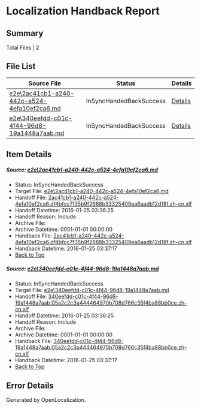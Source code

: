 # <a name='report-top'></a> Localization Handback Report

## Summary
 Total Files | 2

## File List
 Source File | Status | Details 
 ----------- | ------ | ------- 
 [e2e\2ac41cb1-a240-442c-a524-4efa10ef2ca6.md](https://github.com/OpenLocalizationTest/oltest/blob/813e24a9bd2d64d7a165d7db9260070df0645306/e2e/2ac41cb1-a240-442c-a524-4efa10ef2ca6.md) | InSyncHandedBackSuccess | [Details](#83e1a4f31acf417d61fa06af0056f424be32689a1)
 [e2e\340eefdd-c01c-4f44-96d8-19a1448a7aab.md](https://github.com/OpenLocalizationTest/oltest/blob/813e24a9bd2d64d7a165d7db9260070df0645306/e2e/340eefdd-c01c-4f44-96d8-19a1448a7aab.md) | InSyncHandedBackSuccess | [Details](#4d652830cfcabb0141164c0e9affa4ec68df6cdd2)

## Item Details
##### <a name='83e1a4f31acf417d61fa06af0056f424be32689a1'></a> Source: [e2e\2ac41cb1-a240-442c-a524-4efa10ef2ca6.md](https://github.com/OpenLocalizationTest/oltest/blob/813e24a9bd2d64d7a165d7db9260070df0645306/e2e/2ac41cb1-a240-442c-a524-4efa10ef2ca6.md)
* Status: InSyncHandedBackSuccess
* Target File: [e2e\2ac41cb1-a240-442c-a524-4efa10ef2ca6.md](https://github.com/OpenLocalizationTestOrg/oltest.zh-cn/blob/ab1fbac9be8d4c9a6ac7d354d4d9b2b84a3b8a76/e2e/2ac41cb1-a240-442c-a524-4efa10ef2ca6.md)
* Handoff File: [2ac41cb1-a240-442c-a524-4efa10ef2ca6.df4bfcc7f35b9f2688b33325409ea6aadb12d18f.zh-cn.xlf](https://github.com/OpenLocalizationTestOrg/olhandoff/blob/a0a0720ce4959c988dafb13560021c222c14a2f2/ol-handoff/OpenLocalizationTestOrg/oltest.zh-cn/qimu/2ac41cb1-a240-442c-a524-4efa10ef2ca6.df4bfcc7f35b9f2688b33325409ea6aadb12d18f.zh-cn.xlf)
* Handoff Datetime: 2016-01-25 03:36:25
* Handoff Reason: Include
* Archive File: 
* Archive Datetime: 0001-01-01 00:00:00
* Handback File: [2ac41cb1-a240-442c-a524-4efa10ef2ca6.df4bfcc7f35b9f2688b33325409ea6aadb12d18f.zh-cn.xlf](https://github.com/OpenLocalizationTestOrg/olhandback/blob/334cbdbd49308293623df4cbc2bc66558c405860/ol-handback/OpenLocalizationTestOrg/oltest.zh-cn/qimu/2ac41cb1-a240-442c-a524-4efa10ef2ca6.df4bfcc7f35b9f2688b33325409ea6aadb12d18f.zh-cn.xlf)
* Handback Datetime: 2016-01-25 03:37:17
* [Back to Top](#report-top)

##### <a name='4d652830cfcabb0141164c0e9affa4ec68df6cdd2'></a> Source: [e2e\340eefdd-c01c-4f44-96d8-19a1448a7aab.md](https://github.com/OpenLocalizationTest/oltest/blob/813e24a9bd2d64d7a165d7db9260070df0645306/e2e/340eefdd-c01c-4f44-96d8-19a1448a7aab.md)
* Status: InSyncHandedBackSuccess
* Target File: [e2e\340eefdd-c01c-4f44-96d8-19a1448a7aab.md](https://github.com/OpenLocalizationTestOrg/oltest.zh-cn/blob/ab1fbac9be8d4c9a6ac7d354d4d9b2b84a3b8a76/e2e/340eefdd-c01c-4f44-96d8-19a1448a7aab.md)
* Handoff File: [340eefdd-c01c-4f44-96d8-19a1448a7aab.05a2c2c3a444464970b708d766c35f4ba88bb0ce.zh-cn.xlf](https://github.com/OpenLocalizationTestOrg/olhandoff/blob/a0a0720ce4959c988dafb13560021c222c14a2f2/ol-handoff/OpenLocalizationTestOrg/oltest.zh-cn/qimu/340eefdd-c01c-4f44-96d8-19a1448a7aab.05a2c2c3a444464970b708d766c35f4ba88bb0ce.zh-cn.xlf)
* Handoff Datetime: 2016-01-25 03:36:25
* Handoff Reason: Include
* Archive File: 
* Archive Datetime: 0001-01-01 00:00:00
* Handback File: [340eefdd-c01c-4f44-96d8-19a1448a7aab.05a2c2c3a444464970b708d766c35f4ba88bb0ce.zh-cn.xlf](https://github.com/OpenLocalizationTestOrg/olhandback/blob/334cbdbd49308293623df4cbc2bc66558c405860/ol-handback/OpenLocalizationTestOrg/oltest.zh-cn/qimu/340eefdd-c01c-4f44-96d8-19a1448a7aab.05a2c2c3a444464970b708d766c35f4ba88bb0ce.zh-cn.xlf)
* Handback Datetime: 2016-01-25 03:37:17
* [Back to Top](#report-top)


## Error Details

Generated by OpenLocalization.
